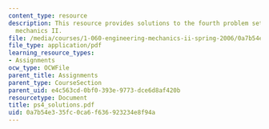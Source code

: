 ```yaml
---
content_type: resource
description: This resource provides solutions to the fourth problem set on engineering
  mechanics II.
file: /media/courses/1-060-engineering-mechanics-ii-spring-2006/0a7b54e335fc0ca6f636923234e8f94a_ps4_solutions.pdf
file_type: application/pdf
learning_resource_types:
- Assignments
ocw_type: OCWFile
parent_title: Assignments
parent_type: CourseSection
parent_uid: e4c563cd-0bf0-393e-9773-dce6d8af420b
resourcetype: Document
title: ps4_solutions.pdf
uid: 0a7b54e3-35fc-0ca6-f636-923234e8f94a
---
```

